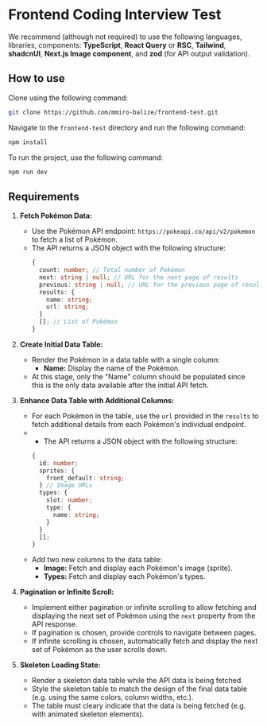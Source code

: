 # Frontend Coding Interview Test

We recommend (although not required) to use the following languages, libraries, components: **TypeScript**, **React Query** or **RSC**, **Tailwind**, **shadcnUI**, **Next.js Image component**, and **zod** (for API output validation).

## How to use

Clone using the following command:

```bash
git clone https://github.com/mmiro-balize/frontend-test.git
```

Navigate to the `frontend-test` directory and run the following command:

```bash
npm install
```

To run the project, use the following command:

```bash
npm run dev
```

## Requirements

1. **Fetch Pokémon Data:**

   - Use the Pokémon API endpoint: `https://pokeapi.co/api/v2/pokemon` to fetch a list of Pokémon.
   - The API returns a JSON object with the following structure:
     ```typescript
     {
       count: number; // Total number of Pokémon
       next: string | null; // URL for the next page of results
       previous: string | null; // URL for the previous page of results
       results: {
         name: string;
         url: string;
       }
       []; // List of Pokémon
     }
     ```

2. **Create Initial Data Table:**

   - Render the Pokémon in a data table with a single column:
     - **Name:** Display the name of the Pokémon.
   - At this stage, only the "Name" column should be populated since this is the only data available after the initial API fetch.

3. **Enhance Data Table with Additional Columns:**

   - For each Pokémon in the table, use the `url` provided in the `results` to fetch additional details from each Pokémon's individual endpoint.
   - - The API returns a JSON object with the following structure:
     ```typescript
     {
       id: number;
       sprites: {
         front_default: string;
       } // Image URLs
       types: {
         slot: number;
         type: {
           name: string;
         }
       }
       [];
     }
     ```
   - Add two new columns to the data table:
     - **Image:** Fetch and display each Pokémon's image (sprite).
     - **Types:** Fetch and display each Pokémon's types.

4. **Pagination or Infinite Scroll:**
   - Implement either pagination or infinite scrolling to allow fetching and displaying the next set of Pokémon using the `next` property from the API response.
   - If pagination is chosen, provide controls to navigate between pages.
   - If infinite scrolling is chosen, automatically fetch and display the next set of Pokémon as the user scrolls down.
5. **Skeleton Loading State:**
   - Render a skeleton data table while the API data is being fetched.
   - Style the skeleton table to match the design of the final data table (e.g. using the same colors, column widths, etc.).
   - The table must cleary indicate that the data is being fetched (e.g. with animated skeleton elements).
